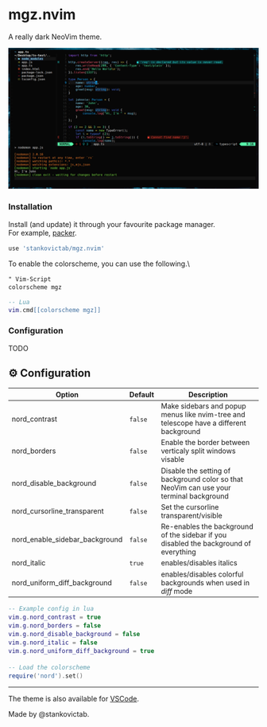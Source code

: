 # mgz.nvim

A really dark NeoVim theme.

![theme.png](theme.png) 

### Installation

Install (and update) it through your favourite package manager.\
For example, [packer](https://github.com/wbthomason/packer.nvim).

```lua
use 'stankovictab/mgz.nvim'
```

To enable the colorscheme, you can use the following.\
```vim
" Vim-Script
colorscheme mgz
```

```lua
-- Lua
vim.cmd[[colorscheme mgz]]
```

### Configuration

TODO

## ⚙️ Configuration

| Option                              | Default     | Description                                                                                                                                                     |
| ----------------------------------- | ----------- | --------------------------------------------------------------------------------------------------------------------------------------------------------------- |
| nord_contrast                   | `false`      | Make sidebars and popup menus like nvim-tree and telescope have a different background                                                                                       |
| nord_borders                    | `false`     | Enable the border between verticaly split windows visable
| nord_disable_background         | `false`     | Disable the setting of background color so that NeoVim can use your terminal background
| nord_cursorline_transparent     | `false`     | Set the cursorline transparent/visible
| nord_enable_sidebar_background  | `false`     | Re-enables the background of the sidebar if you disabled the background of everything
| nord_italic                     | `true`      | enables/disables italics
| nord_uniform_diff_background    | `false`     | enables/disables colorful backgrounds when used in *diff* mode

```lua
-- Example config in lua
vim.g.nord_contrast = true
vim.g.nord_borders = false
vim.g.nord_disable_background = false
vim.g.nord_italic = false
vim.g.nord_uniform_diff_background = true

-- Load the colorscheme
require('nord').set()
```


---

The theme is also available for [VSCode](https://github.com/stankovictab/mgz-dark-theme).

Made by @stankovictab.
